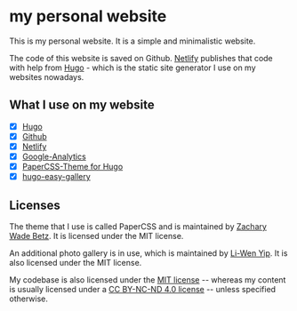# my personal website

This is my personal website. It is a simple and minimalistic website.

The code of this website is saved on Github. [Netlify](https://www.netlify.com/)
publishes that code with help from [Hugo](https://gohugo.io/) - which is the
static site generator I use on my websites nowadays.

## What I use on my website

- [x] [Hugo](https://gohugo.io/)
- [x] [Github](https://github.com/)
- [x] [Netlify](https://www.netlify.com/)
- [x] [Google-Analytics](https://analytics.google.com/analytics/web/)
- [x] [PaperCSS-Theme for Hugo](https://github.com/zwbetz-gh/papercss-hugo-theme)
- [x] [hugo-easy-gallery](https://github.com/liwenyip/hugo-easy-gallery)

## Licenses

The theme that I use is called PaperCSS and is maintained by
[Zachary Wade Betz](https://github.com/zwbetz-gh). It is licensed under the
MIT license.

An additional photo gallery is in use, which is maintained by
[Li-Wen Yip](https://github.com/liwenyip). It is also licensed under the
MIT license.

My codebase is also licensed under the
[MIT license](https://github.com/freefallcid/oe7drt/blob/master/LICENSE)
-- whereas my content is usually licensed under a
[CC BY-NC-ND 4.0 license](https://creativecommons.org/licenses/by-nc-nd/4.0/)
-- unless specified otherwise.
